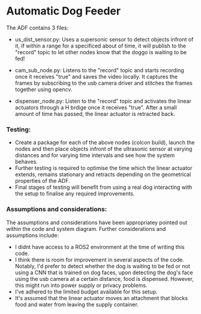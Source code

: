 # Automatic Dog Feeder

The ADF contains 3 files:

- us_dist_sensor.py: Uses a supersonic sensor to detect objects infront of it, if within a range for a specificed about of time, it will publish to the "record" topic to let other nodes know that the doggo is waiting to be fed!
  
- cam_sub_node.py: Listens to the "record" topic and starts recording once it receives "true" and saves the video locally. It captures the frames by subscribing to the usb camera driver and stitches the frames together using opencv.
  
- dispenser_node.py: Listen to the "record" topic and activates the linear actuators through a H brdige once it receives "true". After a small amount of time has passed, the linear actuator is retracted back.

### Testing:
- Create a package for each of the above nodes (colcon build), launch the nodes and then place objects infront of the ultrasonic sensor at varying distances and for varying time intervals and see how the system behaves.
- Further testing is required to optimise the time which the linear actuator extends, remains stationary and retracts depending on the geometrical properties of the ADF.
- Final stages of testing will benefit from using a real dog interacting with the setup to finalise any required improvements.

### Assumptions and considerations:
The assumptions and considerations have been appropriatey pointed out within the code and system diagram. Further considerations and assumptions include:
- I didnt have access to a ROS2 environment at the time of writing this code.
- I think there is room for improvement in several aspects of the code. Notably, I'd prefer to detect whether the dog is waiting to be fed or not using a CNN that is trained on dog faces, upon detecting the dog's face using the usb camera at a certain distance, food is dispensed. However, this might run into power supply or privacy problems.
- I've adhered to the limited budget available for this setup.
- It's assumed that the linear actuator moves an attachment that blocks food and water from leaving the supply container.


